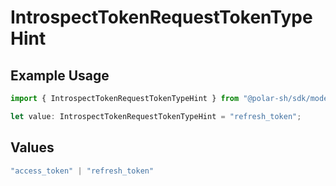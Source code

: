 # IntrospectTokenRequestTokenTypeHint

## Example Usage

```typescript
import { IntrospectTokenRequestTokenTypeHint } from "@polar-sh/sdk/models/components/introspecttokenrequest.js";

let value: IntrospectTokenRequestTokenTypeHint = "refresh_token";
```

## Values

```typescript
"access_token" | "refresh_token"
```